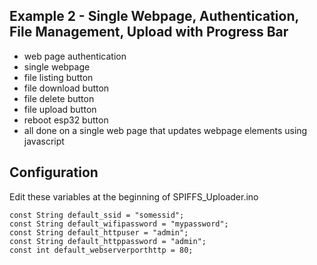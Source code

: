 ## Example 2 - Single Webpage, Authentication, File Management, Upload with Progress Bar
- web page authentication
- single webpage
- file listing button
- file download button
- file delete button
- file upload button
- reboot esp32 button
- all done on a single web page that updates webpage elements using javascript

## Configuration
Edit these variables at the beginning of SPIFFS_Uploader.ino

```
const String default_ssid = "somessid";
const String default_wifipassword = "mypassword";
const String default_httpuser = "admin";
const String default_httppassword = "admin";
const int default_webserverporthttp = 80;
```
